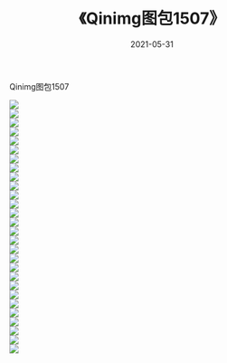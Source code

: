 ﻿---
layout: post
title:  《Qinimg图包1507》
date:   2021-05-31
img: http://imgx.orgx.ga/Qinimg图包/Qinimg图包1507/000.jpg
categories: [美女, 清纯, 唯美]
---

Qinimg图包1507

 ![](http://imgx.orgx.ga/Qinimg图包/Qinimg图包1507/001.jpg) <br>![](http://imgx.orgx.ga/Qinimg图包/Qinimg图包1507/002.jpg) <br>![](http://imgx.orgx.ga/Qinimg图包/Qinimg图包1507/003.jpg) <br>![](http://imgx.orgx.ga/Qinimg图包/Qinimg图包1507/004.jpg) <br>![](http://imgx.orgx.ga/Qinimg图包/Qinimg图包1507/005.jpg) <br>![](http://imgx.orgx.ga/Qinimg图包/Qinimg图包1507/006.jpg) <br>![](http://imgx.orgx.ga/Qinimg图包/Qinimg图包1507/007.jpg) <br>![](http://imgx.orgx.ga/Qinimg图包/Qinimg图包1507/008.jpg) <br>![](http://imgx.orgx.ga/Qinimg图包/Qinimg图包1507/009.jpg) <br>![](http://imgx.orgx.ga/Qinimg图包/Qinimg图包1507/010.jpg) <br>![](http://imgx.orgx.ga/Qinimg图包/Qinimg图包1507/011.jpg) <br>![](http://imgx.orgx.ga/Qinimg图包/Qinimg图包1507/012.jpg) <br>![](http://imgx.orgx.ga/Qinimg图包/Qinimg图包1507/013.jpg) <br>![](http://imgx.orgx.ga/Qinimg图包/Qinimg图包1507/014.jpg) <br>![](http://imgx.orgx.ga/Qinimg图包/Qinimg图包1507/015.jpg) <br>![](http://imgx.orgx.ga/Qinimg图包/Qinimg图包1507/016.jpg) <br>![](http://imgx.orgx.ga/Qinimg图包/Qinimg图包1507/017.jpg) <br>![](http://imgx.orgx.ga/Qinimg图包/Qinimg图包1507/018.jpg) <br>![](http://imgx.orgx.ga/Qinimg图包/Qinimg图包1507/019.jpg) <br>![](http://imgx.orgx.ga/Qinimg图包/Qinimg图包1507/020.jpg) <br>![](http://imgx.orgx.ga/Qinimg图包/Qinimg图包1507/021.jpg) <br>![](http://imgx.orgx.ga/Qinimg图包/Qinimg图包1507/022.jpg) <br>![](http://imgx.orgx.ga/Qinimg图包/Qinimg图包1507/023.jpg) <br>![](http://imgx.orgx.ga/Qinimg图包/Qinimg图包1507/024.jpg) <br>![](http://imgx.orgx.ga/Qinimg图包/Qinimg图包1507/025.jpg) <br>![](http://imgx.orgx.ga/Qinimg图包/Qinimg图包1507/026.jpg) <br>![](http://imgx.orgx.ga/Qinimg图包/Qinimg图包1507/027.jpg) <br>![](http://imgx.orgx.ga/Qinimg图包/Qinimg图包1507/028.jpg) <br>
